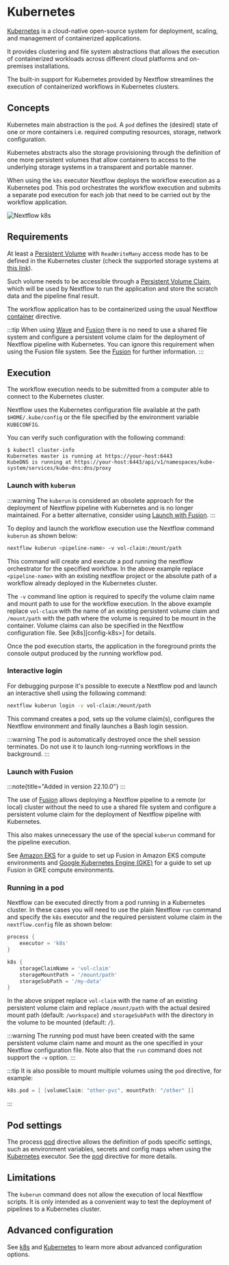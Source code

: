 # Kubernetes

[Kubernetes](https://kubernetes.io/) is a cloud-native open-source system for deployment, scaling, and management of containerized applications.

It provides clustering and file system abstractions that allows the execution of containerized workloads across different cloud platforms and on-premises installations.

The built-in support for Kubernetes provided by Nextflow streamlines the execution of containerized workflows in Kubernetes clusters.

## Concepts

Kubernetes main abstraction is the `pod`. A `pod` defines the (desired) state of one or more containers i.e. required computing resources, storage, network configuration.

Kubernetes abstracts also the storage provisioning through the definition of one more persistent volumes that allow containers to access to the underlying storage systems in a transparent and portable manner.

When using the `k8s` executor Nextflow deploys the workflow execution as a Kubernetes pod. This pod orchestrates the workflow execution and submits a separate pod execution for each job that need to be carried out by the workflow application.


![Nextflow k8s](_static/nextflow-k8s-min.png)

## Requirements

At least a [Persistent Volume](https://kubernetes.io/docs/concepts/storage/persistent-volumes/#persistent-volumes) with `ReadWriteMany` access mode has to be defined in the Kubernetes cluster (check the supported storage systems at [this link](https://kubernetes.io/docs/concepts/storage/persistent-volumes/#access-modes)).

Such volume needs to be accessible through a [Persistent Volume Claim](https://kubernetes.io/docs/concepts/storage/persistent-volumes/#persistentvolumeclaims), which will be used by Nextflow to run the application and store the scratch data and the pipeline final result.

The workflow application has to be containerized using the usual Nextflow [container][process-container] directive.

:::tip
When using [Wave][wave-page] and [Fusion][fusion-page] there is no need to use a shared file system and configure a persistent volume claim for the deployment of Nextflow pipeline with Kubernetes. You can ignore this requirement when using the Fusion file system. See the [Fusion][fusion-page] for further information.
:::

## Execution

The workflow execution needs to be submitted from a computer able to connect to the Kubernetes cluster.

Nextflow uses the Kubernetes configuration file available at the path `$HOME/.kube/config` or the file specified by the environment variable `KUBECONFIG`.

You can verify such configuration with the following command:

```console
$ kubectl cluster-info
Kubernetes master is running at https://your-host:6443
KubeDNS is running at https://your-host:6443/api/v1/namespaces/kube-system/services/kube-dns:dns/proxy
```

### Launch with `kuberun`

:::warning
The `kuberun` is considered an obsolete approach for the deployment of Nextflow pipeline with Kubernetes and is no longer maintained. For a better alternative, consider using [Launch with Fusion](#launch-with-fusion).
:::

To deploy and launch the workflow execution use the Nextflow command `kuberun` as shown below:

```bash
nextflow kuberun <pipeline-name> -v vol-claim:/mount/path
```

This command will create and execute a pod running the nextflow orchestrator for the specified workflow. In the above example replace `<pipeline-name>` with an existing nextflow project or the absolute path of a workflow already deployed in the Kubernetes cluster.

The `-v` command line option is required to specify the volume claim name and mount path to use for the workflow execution. In the above example replace `vol-claim` with the name of an existing persistent volume claim and `/mount/path` with the path where the volume is required to be mount in the container. Volume claims can also be specified in the Nextflow configuration file. See [k8s][config-k8s>] for details.

Once the pod execution starts, the application in the foreground prints the console output produced by the running workflow pod.

### Interactive login

For debugging purpose it's possible to execute a Nextflow pod and launch an interactive shell using the following command:

```bash
nextflow kuberun login -v vol-claim:/mount/path
```

This command creates a pod, sets up the volume claim(s), configures the Nextflow environment and finally launches a Bash login session.

:::warning
The pod is automatically destroyed once the shell session terminates. Do not use it to launch long-running workflows in the background.
:::

### Launch with Fusion

:::note{title="Added in version 22.10.0"}
:::

The use of [Fusion][fusion-page] allows deploying a Nextflow pipeline to a remote (or local) cluster without the need to use a shared file system and configure a persistent volume claim for the deployment of Nextflow pipeline with Kubernetes.

This also makes unnecessary the use of the special `kuberun` command for the pipeline execution.

See [Amazon EKS](https://docs.seqera.io/fusion/guide/aws-eks) for a guide to set up Fusion in Amazon EKS compute environments and [Google Kubernetes Engine (GKE)](https://docs.seqera.io/fusion/guide/gcp-gke) for a guide to set up Fusion in GKE compute environments.

### Running in a pod

Nextflow can be executed directly from a pod running in a Kubernetes cluster. In these cases you will need to use the plain Nextflow `run` command and specify the `k8s` executor and the required persistent volume claim in the `nextflow.config` file as shown below:

```groovy
process {
    executor = 'k8s'
}

k8s {
    storageClaimName = 'vol-claim'
    storageMountPath = '/mount/path'
    storageSubPath = '/my-data'
}
```

In the above snippet replace `vol-claim` with the name of an existing persistent volume claim and replace `/mount/path` with the actual desired mount path (default: `/workspace`) and `storageSubPath` with the directory in the volume to be mounted (default: `/`).

:::warning
The running pod must have been created with the same persistent volume claim name and mount as the one specified in your Nextflow configuration file. Note also that the `run` command does not support the `-v` option.
:::

:::tip
It is also possible to mount multiple volumes using the `pod` directive, for example:

```groovy
k8s.pod = [ [volumeClaim: "other-pvc", mountPath: "/other" ]]
```
:::

## Pod settings

The process [pod][process-pod] directive allows the definition of pods specific settings, such as environment variables, secrets and config maps when using the [Kubernetes][k8s-executor] executor. See the [pod][process-pod] directive for more details.

## Limitations

The `kuberun` command does not allow the execution of local Nextflow scripts. It is only intended as a convenient way to test the deployment of pipelines to a Kubernetes cluster.

## Advanced configuration

See [k8s][config-k8s] and [Kubernetes][k8s-executor] to learn more about advanced configuration options.

[config-k8s]: /nextflow_docs/nextflow_repo/docs/reference/config#k8s
[fusion-page]: /nextflow_docs/nextflow_repo/docs/fusion
[k8s-executor]: /nextflow_docs/nextflow_repo/docs/executor#kubernetes
[process-container]: /nextflow_docs/nextflow_repo/docs/reference/process#container
[process-pod]: /nextflow_docs/nextflow_repo/docs/reference/process#pod
[wave-page]: /nextflow_docs/nextflow_repo/docs/wave